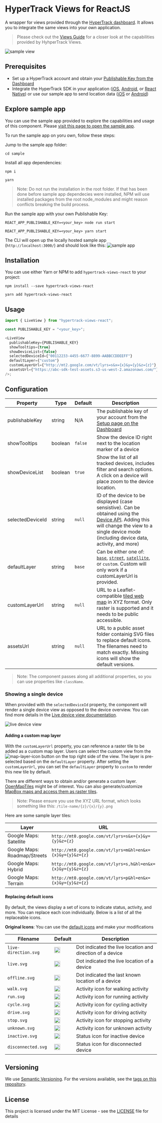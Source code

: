 # HyperTrack Views for ReactJS

A wrapper for views provided through the [HyperTrack dashboard](https://dashboard.hypertrack.com/). It allows you to integrate the same views into your own application.

> Please check out the [Views Guide](https://docs.hypertrack.com/#views) for a closer look at the capabilities provided by HyhperTrack Views.

![sample view](public/sample.png "Sample View")

## Prerequisites

- Set up a HyperTrack account and obtain your [Publishable Key from the Dashboard](https://dashboard.hypertrack.com/setup)
- Integrate the HyperTrack SDK in your application ([iOS](https://github.com/hypertrack/quickstart-ios), [Android](https://github.com/hypertrack/quickstart-android), or [React Native](https://github.com/hypertrack/quickstart-react-native)) or use our sample app to send location data ([iOS](https://github.com/hypertrack/live-app-ios) or [Android](https://github.com/hypertrack/live-app-android))

## Explore sample app

You can use the sample app provided to explore the capabilities and usage of this component. Please [visit this page to open the sample app](https://hypertrack.github.io/views-react/).

To run the sample app on yoru own, follow these steps:

Jump to the sample app folder:

```shell
cd sample
```

Install all app dependencies:

```shell
npm i

yarn
```

> Note: Do not run the installation in the root folder. If that has been done before sample app dependecies were installed, NPM will use installed packages from the root node_modules and might reason conflicts breaking the build process.

Run the sample app with your own Publishable Key:

```shell
REACT_APP_PUBLISHABLE_KEY=<your_key> node run start

REACT_APP_PUBLISHABLE_KEY=<your_key> yarn start
```

The CLI will open up the locally hosted sample app (`http://localhost:3000/`) and should look like this:
![sample app](public/sample-app-v1.png "Sample App")

## Installation

You can use either Yarn or NPM to add `hypertrack-views-react` to your project:

```shell
npm install --save hypertrack-views-react

yarn add hypertrack-views-react
```

## Usage

```javascript
import { LiveView } from "hypertrack-views-react";

const PUBLISHABLE_KEY = "<your_key>";

<LiveView
  publishableKey={PUBLISHABLE_KEY}
  showTooltips={true}
  showDeviceList={false}
  selectedDeviceId={"00112233-4455-6677-8899-AABBCCDDEEFF"}
  defaultLayer={"custom"}
  customLayerUrl={"http://mt2.google.com/vt/lyrs=s&x={x}&y={y}&z={z}"}
  assetsUrl={"https://abc-sdk-test-assets.s3-us-west-2.amazonaws.com/"}
/>;
```

## Configuration

| Property         | Type    | Default | Description                                                                                                                                                                                                                                                 |
| ---------------- | ------- | ------- | ----------------------------------------------------------------------------------------------------------------------------------------------------------------------------------------------------------------------------------------------------------- |
| publishableKey   | string  | N/A     | The publishable key of your account from the [Setup page on the Dashboard](https://dashboard.hypertrack.com/setup)                                                                                                                                          |
| showTooltips     | boolean | `false` | Show the device ID right next to the location marker of a device                                                                                                                                                                                            |
| showDeviceList   | boolean | `true`  | Show the list of all tracked devices, includes filter and search options. A click on a device will place zoom to the device location.                                                                                                                       |
| selectedDeviceId | string  | `null`  | ID of the device to be displayed (case sensistive). Can be obtained using the [Device API](https://docs.hypertrack.com/#api-devices). Adding this will change the view to a single device mode (including device data, activity, and more)                  |
| defaultLayer     | string  | `base`  | Can be either one of: [`base`](https://cloud.maptiler.com/maps/voyager/), [`street`](https://cloud.maptiler.com/maps/streets/), [`satellite`](https://cloud.maptiler.com/maps/hybrid/), or `custom`. Custom will only work if a customLayerUrl is provided. |
| customLayerUrl   | string  | `null`  | URL to a Leaflet-compatible [tiled web map](https://en.wikipedia.org/wiki/Tiled_web_map) in XYZ format. Only raster is supported and it needs to be public accessible.                                                                                      |
| assetsUrl        | string  | `null`  | URL to a public asset folder containig SVG files to replace default icons. The filenames need to match exactly. Missing icons will show the default versions.                                                                                               |

> Note: The component passes along all additional properties, so you can use properties like `className`.

### Showing a single device

When provided with the `selectedDeviceId` property, the component will render a single device view as opposed to the device overview. You can find more details in the [Live device view documentation](https://docs.hypertrack.com/#live-device-view).

![live device view](public/sample-single-device.png "Live Device View")

#### Adding a custom map layer

With the `customLayerUrl` property, you can reference a raster tile to be added as a custom map layer. Users can select the custom view from the ![map-layer-icon](public/map-layer.png "map layer icon") button on the top right side of the view. The layer is pre-selected based on the `defaultLayer` property. After setting the `customLayerUrl`, you can set the `defaultLayer` property to `custom` to render this new tile by default.

There are different ways to obtain and/or generate a custom layer. [OpenMapTiles](https://openmaptiles.org/) might be of interest. You can also generate/customize [MapBox maps and access them as raster tiles](https://docs.mapbox.com/api/maps/#raster-tiles).

> Note: Please ensure you use the XYZ URL format, which looks something like this: `/tile-name/{z}/{x}/{y}.png`

Here are some sample layer tiles:

| Layer                        | URL                                                         | Preview |
| ---------------------------- | ----------------------------------------------------------- | ------- |
| Google Maps: Satellite       | `http://mt0.google.com/vt/lyrs=s&x={x}&y={y}&z={z}`         |         |
| Google Maps: Roadmap/Streets | `http://mt0.google.com/vt/lyrs=m&hl=en&x={x}&y={y}&z={z}`   |         |
| Google Maps: Hybrid          | `http://mt0.google.com/vt/lyrs=s,h&hl=en&x={x}&y={y}&z={z}` |         |
| Google Maps: Terrain         | `http://mt0.google.com/vt/lyrs=p&hl=en&x={x}&y={y}&z={z}`   |         |

#### Replacing default icons

By default, the views display a set of icons to indicate status, activity, and more. You can replace each icon individually. Below is a list of all the replaceable icons.

**Original Icons**: You can use the [default icons](i) and make your modifications

| Filename             | Default                                                                                                     | Description                                               |
| -------------------- | ----------------------------------------------------------------------------------------------------------- | --------------------------------------------------------- |
| `live-direction.svg` | <img src="https://dashboard.hypertrack.com/assets/live-direction.svg" alt="live-direction.svg" width="20"/> | Dot indicated the live location and direction of a device |
| `live.svg`           | <img src="https://dashboard.hypertrack.com/assets/live.svg" alt="live.svg" width="20"/>                     | Dot indicated the live location of a device               |
| `offline.svg`        | <img src="https://dashboard.hypertrack.com/assets/offline.svg" alt="offline.svg" width="20"/>               | Dot indicated the last known location of a device         |
| `walk.svg`           | <img src="https://dashboard.hypertrack.com/assets/walk.svg" alt="walk.svg" width="20"/>                     | Activity icon for walking activity                        |
| `run.svg`            | <img src="https://dashboard.hypertrack.com/assets/run.svg" alt="run.svg" width="20"/>                       | Activity icon for running activity                        |
| `cycle.svg`          | <img src="https://dashboard.hypertrack.com/assets/cycle.svg" alt="cycle.svg" width="20"/>                   | Activity icon for cycling activity                        |
| `drive.svg`          | <img src="https://dashboard.hypertrack.com/assets/drive.svg" alt="drive.svg" width="20"/>                   | Activity icon for driving activity                        |
| `stop.svg`           | <img src="https://dashboard.hypertrack.com/assets/stop.svg" alt="stop.svg" width="20"/>                     | Activity icon for stopping activity                       |
| `unknown.svg`        | <img src="https://dashboard.hypertrack.com/assets/unknown.svg" alt="unknown.svg" width="20"/>               | Activity icon for unknown activity                        |
| `inactive.svg`       | <img src="https://dashboard.hypertrack.com/assets/inactive.svg" alt="inactive.svg" width="20"/>             | Status icon for inactive device                           |
| `disconnected.svg`   | <img src="https://dashboard.hypertrack.com/assets/disconnected.svg" alt="disconnected.svg" width="20"/>     | Status icon for disconnected device                       |

## Versioning

We use [Semantic Versioning](http://semver.org/). For the versions available, see the [tags on this repository](https://github.com/hypertrack/views-react/tags).

## License

This project is licensed under the MIT License - see the [LICENSE](LICENSE) file for details
